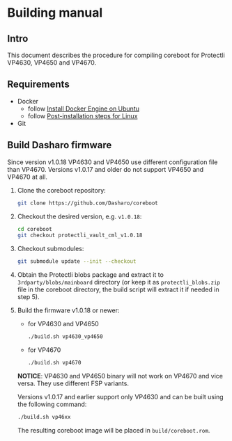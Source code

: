 # Building manual

## Intro

This document describes the procedure for compiling coreboot for Protectli
VP4630, VP4650 and VP4670.

## Requirements

- Docker
    + follow [Install Docker Engine on Ubuntu](https://docs.docker.com/engine/install/ubuntu/)
    + follow [Post-installation steps for Linux](https://docs.docker.com/engine/install/linux-postinstall/)
- Git

## Build Dasharo firmware

Since version v1.0.18 VP4630 and VP4650 use different configuration file than
VP4670. Versions v1.0.17 and older do not support VP4650 and VP4670 at all.

1. Clone the coreboot repository:

    ```bash
    git clone https://github.com/Dasharo/coreboot
    ```

2. Checkout the desired version, e.g. `v1.0.18`:

    ```bash
    cd coreboot
    git checkout protectli_vault_cml_v1.0.18
    ```

3. Checkout submodules:

    ```bash
    git submodule update --init --checkout
    ```

4. Obtain the Protectli blobs package and extract it to
   `3rdparty/blobs/mainboard` directory (or keep it as `protectli_blobs.zip`
   file in the coreboot directory, the build script will extract it if needed
   in step 5).

5. Build the firmware v1.0.18 or newer:

    + for VP4630 and VP4650

        ```bash
        ./build.sh vp4630_vp4650
        ```

    + for VP4670

        ```bash
        ./build.sh vp4670
        ```

    **NOTICE**: VP4630 and VP4650 binary will not work on VP4670 and vice versa.
    They use different FSP variants.

    Versions v1.0.17 and earlier support only VP4630 and can be built using the
    following command:

    ```bash
    ./build.sh vp46xx
    ```

    The resulting coreboot image will be placed in `build/coreboot.rom`.
